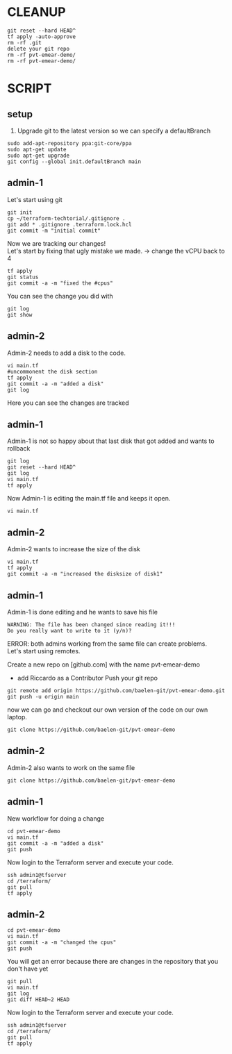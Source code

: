 # CLEANUP 
```
git reset --hard HEAD^
tf apply -auto-approve
rm -rf .git
delete your git repo
rm -rf pvt-emear-demo/
rm -rf pvt-emear-demo/
```

# SCRIPT 
## setup
1. Upgrade git to the latest version so we can specify a defaultBranch
```
sudo add-apt-repository ppa:git-core/ppa
sudo apt-get update
sudo apt-get upgrade
git config --global init.defaultBranch main
```

## admin-1 
Let's start using git
```
git init
cp ~/terraform-techtorial/.gitignore .
git add * .gitignore .terraform.lock.hcl
git commit -m "initial commit"
```
Now we are tracking our changes!  
Let's start by fixing that ugly mistake we made.
-> change the vCPU back to 4
```
tf apply
git status
git commit -a -m "fixed the #cpus"
```

You can see the change you did with
```
git log
git show
```

## admin-2
Admin-2 needs to add a disk to the code.  
```
vi main.tf
#uncommonent the disk section
tf apply
git commit -a -m "added a disk"
git log
```
Here you can see the changes are tracked

## admin-1
Admin-1 is not so happy about that last disk that got added and wants to rollback

```
git log
git reset --hard HEAD^
git log
vi main.tf
tf apply
```

Now Admin-1 is editing the main.tf file and keeps it open.
```
vi main.tf
```

## admin-2
Admin-2 wants to increase the size of the disk
```
vi main.tf
tf apply
git commit -a -m "increased the disksize of disk1"
```

## admin-1
Admin-1 is done editing and he wants to save his file
```
WARNING: The file has been changed since reading it!!!
Do you really want to write to it (y/n)?
```

ERROR: both admins working from the same file can create problems.  
Let's start using remotes.  

Create a new repo on [github.com] with the name pvt-emear-demo
- add Riccardo as a Contributor 
Push your git repo
```
git remote add origin https://github.com/baelen-git/pvt-emear-demo.git
git push -u origin main
```

now we can go and checkout our own version of the code on our own laptop.
```
git clone https://github.com/baelen-git/pvt-emear-demo
```

## admin-2
Admin-2 also wants to work on the same file
```
git clone https://github.com/baelen-git/pvt-emear-demo
```

## admin-1
New workflow for doing a change
```
cd pvt-emear-demo
vi main.tf
git commit -a -m "added a disk"
git push
```
Now login to the Terraform server and execute your code.
```
ssh admin1@tfserver
cd /terraform/
git pull 
tf apply 
```

## admin-2
```
cd pvt-emear-demo
vi main.tf
git commit -a -m "changed the cpus"
git push
```
You will get an error because there are changes in the repository that you don't have yet
```
git pull 
vi main.tf
git log
git diff HEAD~2 HEAD
```
Now login to the Terraform server and execute your code.
```
ssh admin1@tfserver
cd /terraform/
git pull 
tf apply 
```
